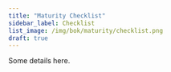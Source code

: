 ```yaml
---
title: "Maturity Checklist"
sidebar_label: Checklist
list_image: /img/bok/maturity/checklist.png
draft: true
---
```


Some details here.

<ChecklistSummary />